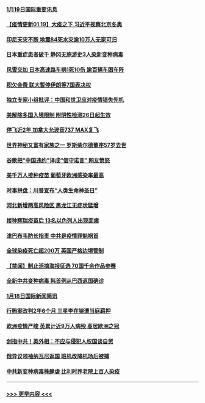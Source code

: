 #### [1月19日国际重要讯息](../pages/prog202/a103035312.md?t=01192201) 
#### [【疫情更新01.19】大疫之下 习近平视察北京冬奥](../pages/prog202/a103034335.md?t=01192201) 
#### [印尼天灾不断 地震84死水灾逾10万人无家可归](../pages/prog202/a103035267.md?t=01192201) 
#### [日本重症患者破千 静冈无旅游史3人染新变种病毒](../pages/prog202/a103035259.md?t=01192201) 
#### [风雪交加 日本高速路车祸1死10伤 逾百辆车困车阵](../pages/prog202/a103035250.md?t=01192201) 
#### [积欠会费 联大暂停伊朗等7国表决权](../pages/prog202/a103035141.md?t=01192201) 
#### [独立专家小组批评：中国和世卫应对疫情错失先机](../pages/prog202/a103035131.md?t=01192201) 
#### [美解除多国入境限制 附阴性检测26日起生效](../pages/prog202/a103035114.md?t=01192201) 
#### [停飞近2年 加拿大允波音737 MAX复飞](../pages/prog202/a103035089.md?t=01192201) 
#### [世界神秘又富有家族之一 罗斯柴尔德董座57岁去世](../pages/prog202/a103034920.md?t=01192201) 
#### [谷歌把“中国违约”译成“信守诺言” 网友愤怒](../pages/prog202/a103034962.md?t=01192201) 
#### [美千万人接种疫苗 葡萄牙欧洲感染率最高](../pages/prog202/a103034976.md?t=01192201) 
#### [时事拼盘：川普宣布“人类生命神圣日”](../pages/prog202/a103034943.md?t=01192201) 
#### [河北新增两高风险区 黑龙江无症状猛增](../pages/prog202/a103034807.md?t=01192201) 
#### [接种辉瑞疫苗后 13名以色列人出现面瘫](../pages/prog202/a103034889.md?t=01192201) 
#### [津巴布韦防长指责 中共是疫情罪魁祸首](../pages/prog202/a103034852.md?t=01192201) 
#### [全球染疫死亡超200万 英国严格边境管制](../pages/prog202/a103034781.md?t=01192201) 
#### [【禁闻】制止活摘海报征选 70国千余作品参赛](../pages/prog202/a103034743.md?t=01192201) 
#### [全新中共变种病毒 韩首例从巴西返国确诊](../pages/prog202/a103034588.md?t=01192201) 
#### [1月18日国际新闻简讯](../pages/prog202/a103034614.md?t=01192201) 
#### [行贿案改判2年6个月 三星李在镕遭当庭羁押](../pages/prog202/a103034533.md?t=01192201) 
#### [欧洲疫情严峻 英累计近9万人病殁 高居欧洲之冠](../pages/prog202/a103034434.md?t=01192201) 
#### [剑指中共！英外相：不应与侵犯人权国谈自贸](../pages/prog202/a103034489.md?t=01192201) 
#### [俄异议领袖纳瓦尼返国 班机改降机场后被捕](../pages/prog202/a103034416.md?t=01192201) 
#### [中共新变种病毒株肆虐 比利时养老院上百人染疫](../pages/prog202/a103034390.md?t=01192201) 

----
#### [ >>> 更早内容 <<< ](../indexes/prog202-earlier.md)

